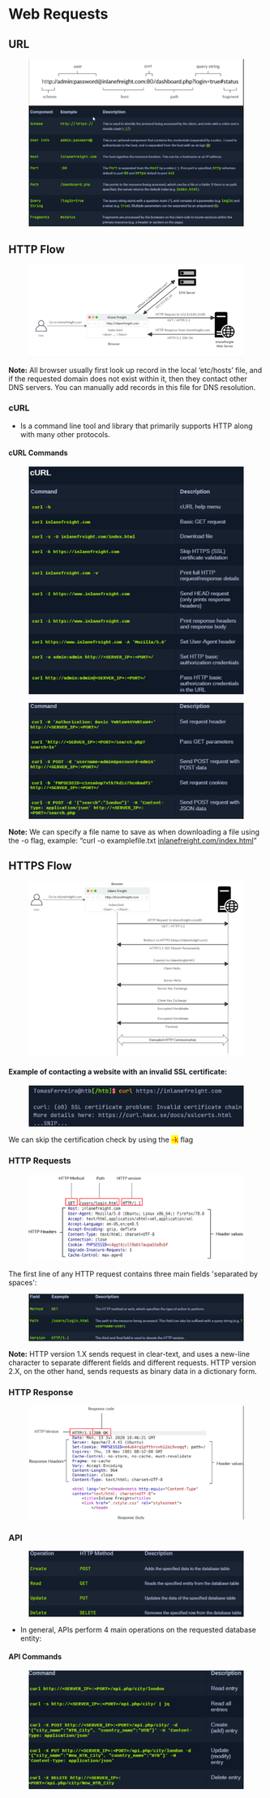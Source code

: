# Web Requests

## URL

<figure><img src="../../.gitbook/assets/image (14).png" alt=""><figcaption></figcaption></figure>

## **HTTP Flow**

<figure><img src="../../.gitbook/assets/image (15).png" alt=""><figcaption></figcaption></figure>

**Note:** All browser usually first look up record in the local ‘etc/hosts’ file, and if the requested domain does not exist within it, then they contact other DNS servers. You can manually add records in this file for DNS resolution.

### **cURL**

* Is a command line tool and library that primarily supports HTTP along with many other protocols.

#### **cURL Commands**

<figure><img src="../../.gitbook/assets/image (16).png" alt=""><figcaption></figcaption></figure>

<figure><img src="../../.gitbook/assets/image (17).png" alt=""><figcaption></figcaption></figure>

**Note:** We can specify a file name to save as when downloading a file using the -o flag, example: “curl -o examplefile.txt [inlanefreight.com/index.html](http://inlanefreight.com/index.html)”

## **HTTPS Flow**

<figure><img src="../../.gitbook/assets/image (18).png" alt=""><figcaption></figcaption></figure>

#### Example of contacting a website with an invalid SSL certificate:

<figure><img src="../../.gitbook/assets/image (19).png" alt=""><figcaption></figcaption></figure>

We can skip the certification check by using the <mark style="color:red;">-k</mark> flag

### **HTTP Requests**

<figure><img src="../../.gitbook/assets/image (20).png" alt=""><figcaption></figcaption></figure>

The first line of any HTTP request contains three main fields 'separated by spaces':

<figure><img src="../../.gitbook/assets/image (21).png" alt=""><figcaption></figcaption></figure>

**Note:** HTTP version 1.X sends request in clear-text, and uses a new-line character to separate different fields and different requests. HTTP version 2.X, on the other hand, sends requests as binary data in a dictionary form.

### **HTTP Response**

<figure><img src="../../.gitbook/assets/image (22).png" alt=""><figcaption></figcaption></figure>

### **API**

<figure><img src="../../.gitbook/assets/image (23).png" alt=""><figcaption></figcaption></figure>

* In general, APIs perform 4 main operations on the requested database entity:

#### **API Commands**

<figure><img src="../../.gitbook/assets/image (24).png" alt=""><figcaption></figcaption></figure>

